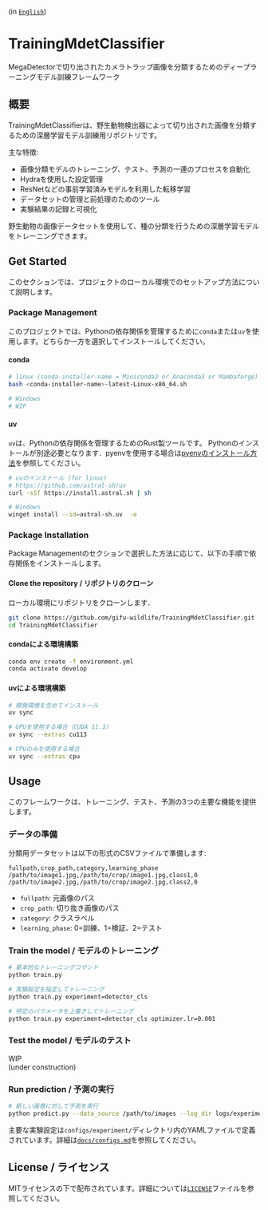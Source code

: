 (in [`English`](README_en.md))

# TrainingMdetClassifier

MegaDetectorで切り出されたカメラトラップ画像を分類するためのディープラーニングモデル訓練フレームワーク  

## 概要

TrainingMdetClassifierは、野生動物検出器によって切り出された画像を分類するための深層学習モデル訓練用リポジトリです。

主な特徴:

- 画像分類モデルのトレーニング、テスト、予測の一連のプロセスを自動化
- Hydraを使用した設定管理
- ResNetなどの事前学習済みモデルを利用した転移学習
- データセットの管理と前処理のためのツール
- 実験結果の記録と可視化

野生動物の画像データセットを使用して、種の分類を行うための深層学習モデルをトレーニングできます。

## Get Started

このセクションでは、プロジェクトのローカル環境でのセットアップ方法について説明します。

### Package Management

このプロジェクトでは、Pythonの依存関係を管理するために`conda`または`uv`を使用します。どちらか一方を選択してインストールしてください。

#### conda

```bash
# linux (conda-installer-name = Miniconda3 or Anaconda3 or Mambaforge)
bash <conda-installer-name>-latest-Linux-x86_64.sh

# Windows
# WIP
```

#### uv

`uv`は、Pythonの依存関係を管理するためのRust製ツールです。
Pythonのインストールが別途必要となります．pyenvを使用する場合は[pyenvのインストール方法](docs/install_python.md)を参照してください。

```bash
# uvのインストール (for linux)
# https://github.com/astral-sh/uv
curl -sSf https://install.astral.sh | sh

# Windows
winget install --id=astral-sh.uv  -e
```

### Package Installation

Package Managementのセクションで選択した方法に応じて、以下の手順で依存関係をインストールします。

#### Clone the repository / リポジトリのクローン

ローカル環境にリポジトリをクローンします．

```bash
git clone https://github.com/gifu-wildlife/TrainingMdetClassifier.git
cd TrainingMdetClassifier
```

#### condaによる環境構築

```bash
conda env create -f environment.yml
conda activate develop
```

#### uvによる環境構築

```bash
# 開発環境を含めてインストール
uv sync

# GPUを使用する場合（CUDA 11.3）
uv sync --extras cu113

# CPUのみを使用する場合
uv sync --extras cpu
```

## Usage

このフレームワークは、トレーニング、テスト、予測の3つの主要な機能を提供します。

### データの準備

分類用データセットは以下の形式のCSVファイルで準備します:  

```csv
fullpath,crop_path,category,learning_phase
/path/to/image1.jpg,/path/to/crop/image1.jpg,class1,0
/path/to/image2.jpg,/path/to/crop/image2.jpg,class2,0
```

- `fullpath`: 元画像のパス
- `crop_path`: 切り抜き画像のパス
- `category`: クラスラベル
- `learning_phase`: 0=訓練、1=検証、2=テスト

### Train the model / モデルのトレーニング

```bash
# 基本的なトレーニングコマンド
python train.py

# 実験設定を指定してトレーニング
python train.py experiment=detector_cls

# 特定のパラメータを上書きしてトレーニング
python train.py experiment=detector_cls optimizer.lr=0.001
```

### Test the model / モデルのテスト

WIP  
(under construction)

<!-- ```bash
# テストデータセットでモデルを評価
python test.py experiment=detector_cls
``` -->

### Run prediction / 予測の実行

```bash
# 新しい画像に対して予測を実行
python predict.py --data_source /path/to/images --log_dir logs/experiments/runs/default/YYYY-MM-DD_HH-MM-SS
```

主要な実験設定は`configs/experiment/`ディレクトリ内のYAMLファイルで定義されています。詳細は[`docs/configs.md`](docs/configs.md)を参照してください。

## License / ライセンス

MITライセンスの下で配布されています。詳細については[`LICENSE`](LICENSE)ファイルを参照してください。

<!-- 
## 連絡先

Your Name - [@your_twitter](https://twitter.com/your_username) - email@example.com
 -->

<!--
Project Link: [https://github.com/your_username/repo_name](https://github.com/your_username/repo_name)
-->

<!-- MARKDOWN LINKS & IMAGES -->
<!-- https://www.markdownguide.org/basic-syntax/#reference-style-links -->

